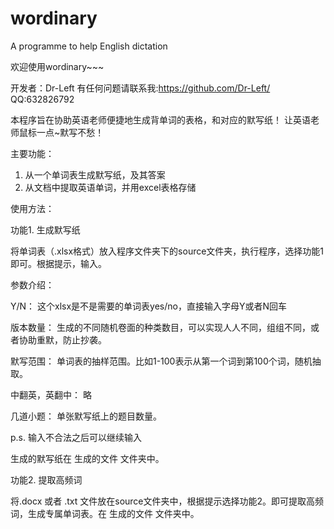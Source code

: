 # wordinary
A programme to help English dictation

欢迎使用wordinary~~~

开发者：Dr-Left
有任何问题请联系我:https://github.com/Dr-Left/
QQ:632826792

本程序旨在协助英语老师便捷地生成背单词的表格，和对应的默写纸！
让英语老师鼠标一点~默写不愁！



主要功能：

1. 从一个单词表生成默写纸，及其答案
2. 从文档中提取英语单词，并用excel表格存储



使用方法：

功能1. 生成默写纸

将单词表（.xlsx格式）放入程序文件夹下的source文件夹，执行程序，选择功能1即可。根据提示，输入。



参数介绍：

Y/N： 这个xlsx是不是需要的单词表yes/no，直接输入字母Y或者N回车

版本数量： 生成的不同随机卷面的种类数目，可以实现人人不同，组组不同，或者协助重默，防止抄袭。

默写范围： 单词表的抽样范围。比如1-100表示从第一个词到第100个词，随机抽取。

中翻英，英翻中： 略

几道小题： 单张默写纸上的题目数量。

p.s. 输入不合法之后可以继续输入



生成的默写纸在  生成的文件   文件夹中。



功能2. 提取高频词

将.docx 或者 .txt 文件放在source文件夹中，根据提示选择功能2。即可提取高频词，生成专属单词表。在  生成的文件  文件夹中。



